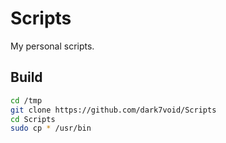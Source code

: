 # Scripts
My personal scripts.

## Build
```bash
cd /tmp
git clone https://github.com/dark7void/Scripts  
cd Scripts  
sudo cp * /usr/bin
```
